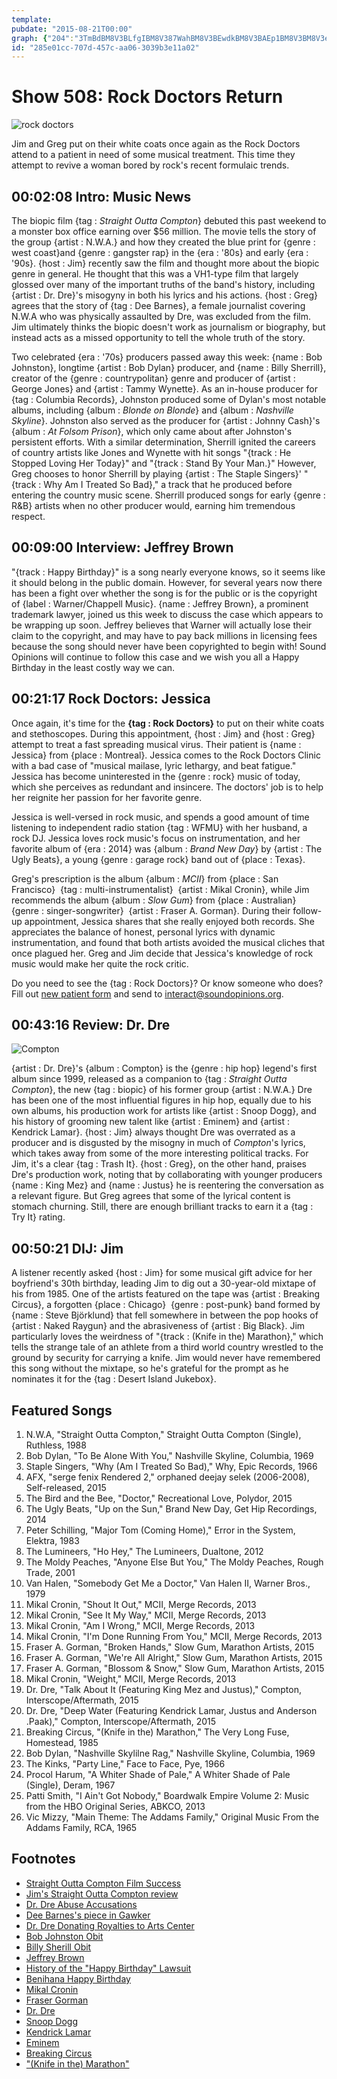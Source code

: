 ```yaml
---
template: 
pubdate: "2015-08-21T00:00"
graph: {"204":"3TmBdBM8V3BLfgIBM8V387WahBM8V3BEwdkBM8V3BAEp1BM8V3BM8V3ezkLXBQsAMezkLX3TmBd87Wah3TmBdBEwdk3TmBdBAEp1BAy2TUz2FdBLfgIUz2FdBQsAMX6cfdBHm1GdhnxedhnxeezkLX","3K":"BAy2TBM8V3BAy2TBLfgIBLfgIBM8V3BLfgIf9jyQBLfgIuO95xBM8V3wbzTTozT8DxIHCxBDT62xIHCx2T5xMxIHCxfpL82xIHCxBIoBTxIHCxeC7mCxIHCx2T5xMozT8DBLUNRezBONBLUNRHhatiBLUNRWKTDHBLUNRdTWkYHhatidTWkYBIoBTH1r6YBJS07eC7mC","F0":"BCqeifYf3tBCqeijTVrV","ZH":"BGTDpmVO48BGTDpXtcZJBMlTxCHLDgZTjDKk62Q4k62Q4kxL5zBJK8Kk62Q4BL9zIBeCgfBeCgfMNFA9BeCgfO7msQ86JGhBJGJ7BJGJ7mcoQ7BJGJ7n7q2k","2BX":"X6cfdqYVo99i2mPbnruYMOJ5zbnruY6hKYsbnruYJKY0HMOJ5zJzZKVMOJ5z9i2mPqYVo9"}
id: "285e01cc-707d-457c-aa06-3039b3e11a02"
---
```






# Show 508: Rock Doctors Return

![rock doctors](https://static.soundopinions.org/images/2015/rockdoctors_email.jpg)

Jim and Greg put on their white coats once again as the Rock Doctors attend to a patient in need of some musical treatment. This time they attempt to revive a woman bored by rock's recent formulaic trends.



## 00:02:08 Intro: Music News

The biopic film {tag : *Straight Outta Compton*} debuted this past weekend to a monster box office earning over $56 million. The movie tells the story of the group {artist : N.W.A.} and how they created the blue print for {genre : west coast}and {genre : gangster rap} in the {era : '80s} and early {era : '90s}. {host : Jim} recently saw the film and thought more about the biopic genre in general. He thought that this was a VH1-type film that largely glossed over many of the important truths of the band's history, including {artist : Dr. Dre}'s misogyny in both his lyrics and his actions. {host : Greg} agrees that the story of {tag : Dee Barnes}, a female journalist covering N.W.A who was physically assaulted by Dre, was excluded from the film. Jim ultimately thinks the biopic doesn't work as journalism or biography, but instead acts as a missed opportunity to tell the whole truth of the story.

Two celebrated {era : '70s} producers passed away this week: {name : Bob Johnston}, longtime {artist : Bob Dylan} producer, and {name : Billy Sherrill}, creator of the {genre : countrypolitan} genre and producer of {artist : George Jones} and {artist : Tammy Wynette}. As an in-house producer for {tag : Columbia Records}, Johnston produced some of Dylan's most notable albums, including {album : *Blonde on Blonde*} and {album : *Nashville Skyline*}. Johnston also served as the producer for {artist : Johnny Cash}'s {album : *At Folsom Prison*}, which only came about after Johnston's persistent efforts. With a similar determination, Sherrill ignited the careers of country artists like Jones and Wynette with hit songs "{track : He Stopped Loving Her Today}" and "{track : Stand By Your Man.}" However, Greg chooses to honor Sherrill by playing {artist : The Staple Singers}' "{track : Why Am I Treated So Bad}," a track that he produced before entering the country music scene. Sherrill produced songs for early {genre : R&B} artists when no other producer would, earning him tremendous respect.



## 00:09:00 Interview: Jeffrey Brown

"{track : Happy Birthday}" is a song nearly everyone knows, so it seems like it should belong in the public domain. However, for several years now there has been a fight over whether the song is for the public or is the copyright of {label : Warner/Chappell Music}. {name : Jeffrey Brown}, a prominent trademark lawyer, joined us this week to discuss the case which appears to be wrapping up soon. Jeffrey believes that Warner will actually lose their claim to the copyright, and may have to pay back millions in licensing fees because the song should never have been copyrighted to begin with! Sound Opinions will continue to follow this case and we wish you all a Happy Birthday in the least costly way we can.



## 00:21:17 Rock Doctors: Jessica

Once again, it's time for the **{tag : Rock Doctors}** to put on their white coats and stethoscopes. During this appointment, {host : Jim} and {host : Greg} attempt to treat a fast spreading musical virus. Their patient is {name : Jessica} from {place : Montreal}. Jessica comes to the Rock Doctors Clinic with a bad case of "musical mailase, lyric lethargy, and beat fatigue." Jessica has become uninterested in the {genre : rock} music of today, which she perceives as redundant and insincere. The doctors' job is to help her reignite her passion for her favorite genre.

Jessica is well-versed in rock music, and spends a good amount of time listening to independent radio station {tag : WFMU} with her husband, a rock DJ. Jessica loves rock music's focus on instrumentation, and her favorite album of {era : 2014} was {album : *Brand New Day*} by {artist : The Ugly Beats}, a young {genre : garage rock} band out of {place : Texas}.

Greg's prescription is the album {album : *MCII*} from {place : San Francisco}  {tag : multi-instrumentalist}  {artist : Mikal Cronin}, while Jim recommends the album {album : *Slow Gum*} from {place : Australian}  {genre : singer-songwriter}  {artist : Fraser A. Gorman}. During their follow-up appointment, Jessica shares that she really enjoyed both records. She appreciates the balance of honest, personal lyrics with dynamic instrumentation, and found that both artists avoided the musical cliches that once plagued her. Greg and Jim decide that Jessica's knowledge of rock music would make her quite the rock critic.

Do you need to see the {tag : Rock Doctors}? Or know someone who does? Fill out [new patient form](http://www.soundopinions.org/rockdocsform.pdf) and send to interact@soundopinions.org.



## 00:43:16 Review: Dr. Dre

![Compton](https://static.soundopinions.org/assets/508/2040.jpg)

{artist : Dr. Dre}'s {album : Compton} is the {genre : hip hop} legend's first album since 1999, released as a companion to {tag : *Straight Outta Compton*}, the new {tag : biopic} of his former group {artist : N.W.A.} Dre has been one of the most influential figures in hip hop, equally due to his own albums, his production work for artists like {artist : Snoop Dogg}, and his history of grooming new talent like {artist : Eminem} and {artist : Kendrick Lamar}. {host : Jim} always thought Dre was overrated as a producer and is disgusted by the misogny in much of *Compton*'s lyrics, which takes away from some of the more interesting political tracks. For Jim, it's a clear {tag : Trash It}. {host : Greg}, on the other hand, praises Dre's production work, noting that by collaborating with younger producers {name : King Mez} and {name : Justus} he is reentering the conversation as a relevant figure. But Greg agrees that some of the lyrical content is stomach churning. Still, there are enough brilliant tracks to earn it a {tag : Try It} rating.



## 00:50:21 DIJ: Jim

A listener recently asked {host : Jim} for some musical gift advice for her boyfriend's 30th birthday, leading Jim to dig out a 30-year-old mixtape of his from 1985. One of the artists featured on the tape was {artist : Breaking Circus}, a forgotten {place : Chicago}  {genre : post-punk} band formed by {name : Steve Björklund} that fell somewhere in between the pop hooks of {artist : Naked Raygun} and the abrasiveness of {artist : Big Black}. Jim particularly loves the weirdness of "{track : (Knife in the) Marathon}," which tells the strange tale of an athlete from a third world country wrestled to the ground by security for carrying a knife. Jim would never have remembered this song without the mixtape, so he's grateful for the prompt as he nominates it for the {tag : Desert Island Jukebox}.



## Featured Songs

1. N.W.A, "Straight Outta Compton," Straight Outta Compton (Single), Ruthless, 1988
2. Bob Dylan, "To Be Alone With You," Nashville Skyline, Columbia, 1969
3. Staple Singers, "Why (Am I Treated So Bad)," Why, Epic Records, 1966
4. AFX, "serge fenix Rendered 2," orphaned deejay selek (2006-2008), Self-released, 2015
5. The Bird and the Bee, "Doctor," Recreational Love, Polydor, 2015
6. The Ugly Beats, "Up on the Sun," Brand New Day, Get Hip Recordings, 2014
7. Peter Schilling, "Major Tom (Coming Home)," Error in the System, Elektra, 1983
8. The Lumineers, "Ho Hey," The Lumineers, Dualtone, 2012
9. The Moldy Peaches, "Anyone Else But You," The Moldy Peaches, Rough Trade, 2001
10. Van Halen, "Somebody Get Me a Doctor," Van Halen II, Warner Bros., 1979
11. Mikal Cronin, "Shout It Out," MCII, Merge Records, 2013
12. Mikal Cronin, "See It My Way," MCII, Merge Records, 2013
13. Mikal Cronin, "Am I Wrong," MCII, Merge Records, 2013
14. Mikal Cronin, "I'm Done Running From You," MCII, Merge Records, 2013
15. Fraser A. Gorman, "Broken Hands," Slow Gum, Marathon Artists, 2015
16. Fraser A. Gorman, "We're All Alright," Slow Gum, Marathon Artists, 2015
17. Fraser A. Gorman, "Blossom & Snow," Slow Gum, Marathon Artists, 2015
18. Mikal Cronin, "Weight," MCII, Merge Records, 2013
19. Dr. Dre, "Talk About It (Featuring King Mez and Justus)," Compton, Interscope/Aftermath, 2015
20. Dr. Dre, "Deep Water (Featuring Kendrick Lamar, Justus and Anderson .Paak)," Compton, Interscope/Aftermath, 2015
21. Breaking Circus, "(Knife in the) Marathon," The Very Long Fuse, Homestead, 1985
22. Bob Dylan, "Nashville Skylilne Rag," Nashville Skyline, Columbia, 1969
23. The Kinks, "Party Line," Face to Face, Pye, 1966
24. Procol Harum, "A Whiter Shade of Pale," A Whiter Shade of Pale (Single), Deram, 1967
25. Patti Smith, "I Ain't Got Nobody," Boardwalk Empire Volume 2: Music from the HBO Original Series, ABKCO, 2013
26. Vic Mizzy, "Main Theme: The Addams Family," Original Music From the Addams Family, RCA, 1965



## Footnotes

- [Straight Outta Compton Film Success](http://www.latimes.com/entertainment/envelope/cotown/la-et-ct-box-office-straight-outta-compton-man-from-uncle-mission-impossible-20150816-story.html)
- [Jim's Straight Outta Compton review](http://www.wbez.org/blogs/jim-derogatis/2015-08/straight-outta-compton-lamest-kind-gloss-over-musical-biopic-112628)
- [Dr. Dre Abuse Accusations](http://consequenceofsound.net/2015/08/dr-dres-abuse-allegations-have-once-again-reared-their-ugly-head/)
- [Dee Barnes's piece in Gawker](http://gawker.com/heres-whats-missing-from-straight-outta-compton-me-and-1724735910)
- [Dr. Dre Donating Royalties to Arts Center](http://www.theguardian.com/music/2015/aug/07/dr-dre-donate-royalties-new-album-compton-charity)
- [Bob Johnston Obit](http://www.independent.co.uk/news/people/bob-johnston-johnny-cash-and-bob-dylans-legendary-producer-dies-at-the-age-of-83-10458238.html)
- [Billy Sherill Obit](http://www.billboard.com/articles/news/obituary/6655663/billy-sherrill-country-producer-dead)
- [Jeffrey Brown](http://www.michaelbest.com/jhbrown/)
- [History of the "Happy Birthday" Lawsuit](http://time.com/3976577/happy-birthday-copyright-history/)
- [Benihana Happy Birthday](https://www.youtube.com/watch?v=zHhsFa29SWg)
- [Mikal Cronin](https://www.mergerecords.com/mikal-cronin)
- [Fraser Gorman](https://fraseragorman.bandcamp.com/)
- [Dr. Dre](https://www.drdre.com/)
- [Snoop Dogg](http://snoopdogg.com/)
- [Kendrick Lamar](http://www.kendricklamar.com/)
- [Eminem](http://www.eminem.com/)
- [Breaking Circus](http://www.allmusic.com/artist/breaking-circus-mn0000512923/biography)
- ["(Knife in the) Marathon"](https://www.youtube.com/watch?v=EUdgTKnXk0Y)